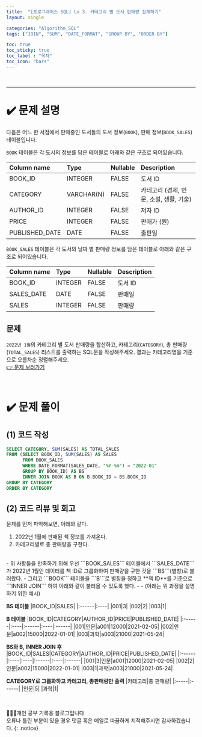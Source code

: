 ```yaml
---
title:  "[프로그래머스 SQL] Lv 3. 카테고리 별 도서 판매량 집계하기"
layout: single

categories: "Algorithm_SQL"
tags: ["JOIN", "SUM", "DATE_FORMAT", "GROUP BY", "ORDER BY"]

toc: true
toc_sticky: true
toc_label : "목차"
toc_icon: "bars"
---
```


<br>

***

# <span class="half_HL">✔️ 문제 설명</span>
다음은 어느 한 서점에서 판매중인 도서들의 도서 정보(```BOOK```), 판매 정보(```BOOK_SALES```) 테이블입니다.

```BOOK``` 테이블은 각 도서의 정보를 담은 테이블로 아래와 같은 구조로 되어있습니다.

|Column name|	Type|	Nullable|	Description|
|:---|:--|:--|:--|
|BOOK_ID|	INTEGER|	FALSE|	도서 ID|
|CATEGORY|	VARCHAR(N)|	FALSE	|카테고리 (경제, 인문, 소설, 생활, 기술)|
|AUTHOR_ID|	INTEGER	|FALSE|	저자 ID|
|PRICE|	INTEGER	|FALSE|	판매가 (원)|
|PUBLISHED_DATE|	DATE|	FALSE|	출판일|

```BOOK_SALES``` 테이블은 각 도서의 날짜 별 판매량 정보를 담은 테이블로 아래와 같은 구조로 되어있습니다.

|Column name|	Type|	Nullable|	Description|
|:---|:--|:--|:--|
|BOOK_ID|	INTEGER	|FALSE|	도서 ID|
|SALES_DATE|	DATE|	FALSE|	판매일|
|SALES|	INTEGER	|FALSE	|판매량|

## 문제
```2022년 1월```의 카테고리 별 도서 판매량을 합산하고, 카테고리(```CATEGORY```), 총 판매량(```TOTAL_SALES```) 리스트를 출력하는 SQL문을 작성해주세요.
결과는 카테고리명을 기준으로 오름차순 정렬해주세요.
<br>[👉 문제 보러가기](https://school.programmers.co.kr/learn/courses/30/lessons/144855)

<br>

# <span class="half_HL">✔️ 문제 풀이</span>
## (1) 코드 작성
```sql
SELECT CATEGORY, SUM(SALES) AS TOTAL_SALES
FROM (SELECT BOOK_ID, SUM(SALES) AS SALES
      FROM BOOK_SALES
      WHERE DATE_FORMAT(SALES_DATE, "%Y-%m") = "2022-01"
      GROUP BY BOOK_ID) AS BS
      INNER JOIN BOOK AS B ON B.BOOK_ID = BS.BOOK_ID
GROUP BY CATEGORY
ORDER BY CATEGORY
```

## (2) 코드 리뷰 및 회고
문제를 먼저 파악해보면, 아래와 같다.
1. 2022년 1월에 판매된 책 정보를 가져온다.
2. 카테고리별로 총 판매량을 구한다.
<br>
- 위 사항들을 만족하기 위해 우선 ```BOOK_SALES``` 테이블에서 ```SALES_DATE```가 2022년 1월인 데이터를 책 ID로 그룹화하여 판매량을 구한 것을 ```BS```(별칭)로 불러왔다.
- 그리고 ```BOOK``` 테이블을 ```B```로 별칭을 정하고 **책 ID**를 기준으로 ```INNER JOIN``` 하여 아래와 같이 불러올 수 있도록 했다. 
- 
- (아래는 위 과정을 설명하기 위한 예시)

**BS 테이블**
|BOOK_ID|SALES|
|:------|:----|
|001|3|
|002|2|
|003|1|

**B 테이블**
|BOOK_ID|CATEGORY|AUTHOR_ID|PRICE|PUBLISHED_DATE|
|:------|:----|:------|:----|:------|
|001|인문|a001|12000|2021-02-05|
|002|인문|a002|15000|2022-01-01|
|003|과학|a003|21000|2021-05-24|

**BS와 B, INNER JOIN 후**
|BOOK_ID|SALES|CATEGORY|AUTHOR_ID|PRICE|PUBLISHED_DATE|
|:------|:----|:----|:------|:----|:------|
|001|3|인문|a001|12000|2021-02-05|
|002|2|인문|a002|15000|2022-01-01|
|003|1|과학|a003|21000|2021-05-24|

**CATEGORY로 그룹화하고 카테고리, 총판매량만 출력**
|카테고리|총 판매량|
|:-----|:------|
|인문|5|
|과학|1|

<br>

👩🏻‍💻개인 공부 기록용 블로그입니다
<br>오류나 틀린 부분이 있을 경우 댓글 혹은 메일로 따끔하게 지적해주시면 감사하겠습니다.
{: .notice}
